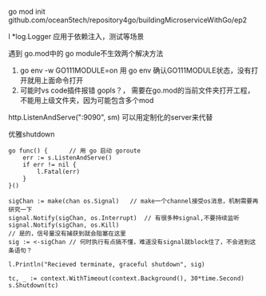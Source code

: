 go mod init github.com/ocean5tech/repository4go/buildingMicroserviceWithGo/ep2

l *log.Logger 应用于依赖注入，测试等场景


遇到 go.mod中的 go module不生效两个解决方法
   1.  go env -w GO111MODULE=on
       用 go env 确认GO111MODULE状态，没有打开就用上面命令打开
   2.  可能时vs code插件报错 gopls？， 需要在go.mod的当前文件夹打开工程，不能用上级文件夹，因为可能包含多个mod


http.ListenAndServe(":9090", sm) 可以用定制化的server来代替

优雅shutdown


	go func() {      // 用 go 启动 goroute
		err := s.ListenAndServe()
		if err != nil {
			l.Fatal(err)
		}
	}()

	sigChan := make(chan os.Signal)   // make一个channel接受os消息，机制需要再研究一下
	signal.Notify(sigChan, os.Interrupt)  // 有很多种signal,不要持续监听
	signal.Notify(sigChan, os.Kill)
    // 是的，信号量没有捕获到就会阻塞在这里
	sig := <-sigChan // 何时执行有点搞不懂，难道没有signal就block住了，不会进到这条语句？
    
	l.Println("Recieved terminate, graceful shutdown", sig)

	tc, _ := context.WithTimeout(context.Background(), 30*time.Second)
	s.Shutdown(tc)
